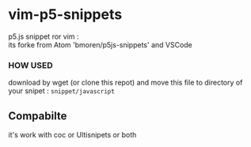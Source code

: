 # vim-p5-snippets
p5.js snippet ror vim :  
its forke from Atom 'bmoren/p5js-snippets' and VSCode  
### HOW USED
download by wget (or clone this repot) and move this file to directory of your snipet : ```snippet/javascript```
## Compabilte 
it's work with coc or Ultisnipets or both

